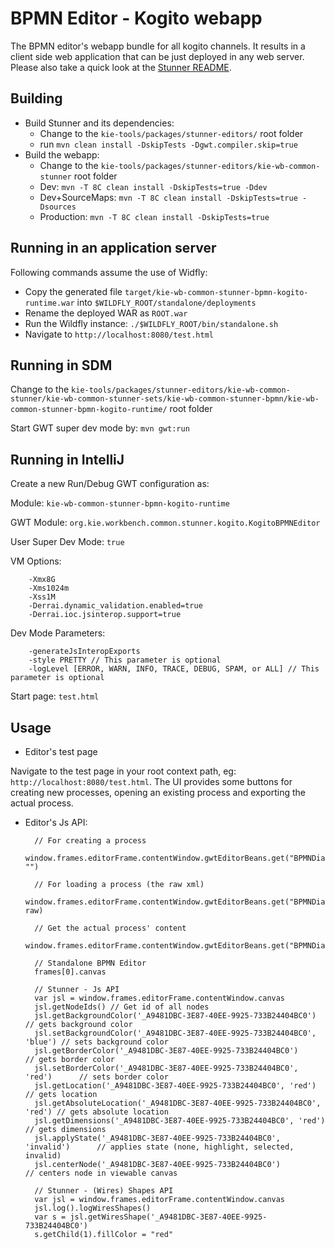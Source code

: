 <!--
   Licensed to the Apache Software Foundation (ASF) under one
   or more contributor license agreements.  See the NOTICE file
   distributed with this work for additional information
   regarding copyright ownership.  The ASF licenses this file
   to you under the Apache License, Version 2.0 (the
   "License"); you may not use this file except in compliance
   with the License.  You may obtain a copy of the License at
     http://www.apache.org/licenses/LICENSE-2.0
   Unless required by applicable law or agreed to in writing,
   software distributed under the License is distributed on an
   "AS IS" BASIS, WITHOUT WARRANTIES OR CONDITIONS OF ANY
   KIND, either express or implied.  See the License for the
   specific language governing permissions and limitations
   under the License.
-->

# BPMN Editor - Kogito webapp

The BPMN editor's webapp bundle for all kogito channels.
It results in a client side web application that can be just deployed in any web server.
Please also take a quick look at the [Stunner README](../../../README.md).

## Building

- Build Stunner and its dependencies:
  - Change to the `kie-tools/packages/stunner-editors/` root folder
  - run `mvn clean install -DskipTests -Dgwt.compiler.skip=true`
- Build the webapp:
  - Change to the `kie-tools/packages/stunner-editors/kie-wb-common-stunner` root folder
  - Dev: `mvn -T 8C clean install -DskipTests=true -Ddev`
  - Dev+SourceMaps: `mvn -T 8C clean install -DskipTests=true -Dsources`
  - Production: `mvn -T 8C clean install -DskipTests=true`

## Running in an application server

Following commands assume the use of Widfly:

- Copy the generated file `target/kie-wb-common-stunner-bpmn-kogito-runtime.war` into `$WILDFLY_ROOT/standalone/deployments`
- Rename the deployed WAR as `ROOT.war`
- Run the Wildfly instance: `./$WILDFLY_ROOT/bin/standalone.sh`
- Navigate to `http://localhost:8080/test.html`

## Running in SDM

Change to the `kie-tools/packages/stunner-editors/kie-wb-common-stunner/kie-wb-common-stunner-sets/kie-wb-common-stunner-bpmn/kie-wb-common-stunner-bpmn-kogito-runtime/` root folder

Start GWT super dev mode by: `mvn gwt:run`

## Running in IntelliJ

Create a new Run/Debug GWT configuration as:

Module: `kie-wb-common-stunner-bpmn-kogito-runtime`

GWT Module: `org.kie.workbench.common.stunner.kogito.KogitoBPMNEditor`

User Super Dev Mode: `true`

VM Options:

        -Xmx8G
        -Xms1024m
        -Xss1M
        -Derrai.dynamic_validation.enabled=true
        -Derrai.ioc.jsinterop.support=true

Dev Mode Parameters:

        -generateJsInteropExports
        -style PRETTY // This parameter is optional
        -logLevel [ERROR, WARN, INFO, TRACE, DEBUG, SPAM, or ALL] // This parameter is optional

Start page: `test.html`

## Usage

- Editor's test page

Navigate to the test page in your root context path, eg: `http://localhost:8080/test.html`. The UI provides some buttons for creating new processes, opening an existing process and exporting the actual process.

- Editor's Js API:

        // For creating a process
        window.frames.editorFrame.contentWindow.gwtEditorBeans.get("BPMNDiagramEditor").get().setContent("", "")

        // For loading a process (the raw xml)
        window.frames.editorFrame.contentWindow.gwtEditorBeans.get("BPMNDiagramEditor").get().setContent("", raw)

        // Get the actual process' content
        window.frames.editorFrame.contentWindow.gwtEditorBeans.get("BPMNDiagramEditor").get().getContent()

        // Standalone BPMN Editor
        frames[0].canvas

        // Stunner - Js API
        var jsl = window.frames.editorFrame.contentWindow.canvas
        jsl.getNodeIds() // Get id of all nodes
        jsl.getBackgroundColor('_A9481DBC-3E87-40EE-9925-733B24404BC0')         // gets background color
        jsl.setBackgroundColor('_A9481DBC-3E87-40EE-9925-733B24404BC0', 'blue') // sets background color
        jsl.getBorderColor('_A9481DBC-3E87-40EE-9925-733B24404BC0')             // gets border color
        jsl.setBorderColor('_A9481DBC-3E87-40EE-9925-733B24404BC0', 'red')      // sets border color
        jsl.getLocation('_A9481DBC-3E87-40EE-9925-733B24404BC0', 'red')         // gets location
        jsl.getAbsoluteLocation('_A9481DBC-3E87-40EE-9925-733B24404BC0', 'red') // gets absolute location
        jsl.getDimensions('_A9481DBC-3E87-40EE-9925-733B24404BC0', 'red')       // gets dimensions
        jsl.applyState('_A9481DBC-3E87-40EE-9925-733B24404BC0', 'invalid')      // applies state (none, highlight, selected, invalid)
        jsl.centerNode('_A9481DBC-3E87-40EE-9925-733B24404BC0')                 // centers node in viewable canvas

        // Stunner - (Wires) Shapes API
        var jsl = window.frames.editorFrame.contentWindow.canvas
        jsl.log().logWiresShapes()
        var s = jsl.getWiresShape('_A9481DBC-3E87-40EE-9925-733B24404BC0')
        s.getChild(1).fillColor = "red"
